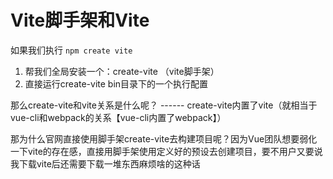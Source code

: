 # Vite脚手架和Vite

如果我们执行 `npm create vite`

1. 帮我们全局安装一个：create-vite （vite脚手架）
2. 直接运行create-vite bin目录下的一个执行配置



那么create-vite和vite关系是什么呢？ ------ create-vite内置了vite（就相当于vue-cli和webpack的关系【vue-cli内置了webpack】）



那为什么官网直接使用脚手架create-vite去构建项目呢？因为Vue团队想要弱化一下vite的存在感，直接用脚手架使用定义好的预设去创建项目，要不用户又要说我下载vite后还需要下载一堆东西麻烦啥的这种话